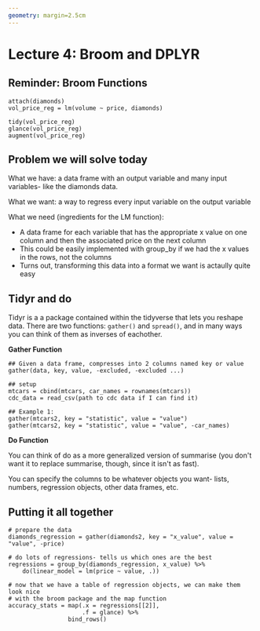 ```yaml
---
geometry: margin=2.5cm
---
```

# Lecture 4: Broom and DPLYR
## Reminder: Broom Functions
```
attach(diamonds)
vol_price_reg = lm(volume ~ price, diamonds)

tidy(vol_price_reg)
glance(vol_price_reg)
augment(vol_price_reg)
```

## Problem we will solve today
What we have: a data frame with an output variable and many input variables- like the diamonds data.

What we want: a way to regress every input variable on the output variable

What we need (ingredients for the LM function):

* A data frame for each variable that has the appropriate x value on one column and then the associated price on the next column
* This could be easily implemented with group_by if we had the x values in the rows, not the columns
* Turns out, transforming this data into a format we want is actaully quite easy

## Tidyr and do
Tidyr is a a package contained within the tidyverse that lets you reshape data. 
There are two functions: `gather()` and `spread()`, and in many ways you can think of them as inverses of eachother. 

**Gather Function**
```
## Given a data frame, compresses into 2 columns named key or value
gather(data, key, value, -excluded, -excluded ...)

## setup
mtcars = cbind(mtcars, car_names = rownames(mtcars))
cdc_data = read_csv(path to cdc data if I can find it)

## Example 1:
gather(mtcars2, key = "statistic", value = "value")
gather(mtcars2, key = "statistic", value = "value", -car_names)
```

**Do Function**

You can think of do as a more generalized version of summarise (you don't want it to replace summarise, though, since it isn't as fast). 

You can specify the columns to be whatever objects you want- lists, numbers,  regression objects, other data frames, etc. 

## Putting it all together
```
# prepare the data
diamonds_regression = gather(diamonds2, key = "x_value", value = "value", -price)

# do lots of regressions- tells us which ones are the best
regressions = group_by(diamonds_regression, x_value) %>%
    do(linear_model = lm(price ~ value, .))

# now that we have a table of regression objects, we can make them look nice
# with the broom package and the map function
accuracy_stats = map(.x = regressions[[2]],
                     .f = glance) %>%
                 bind_rows()
```